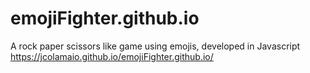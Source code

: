 # emojiFighter.github.io
A rock paper scissors like game using emojis, developed in Javascript
https://jcolamaio.github.io/emojiFighter.github.io/

